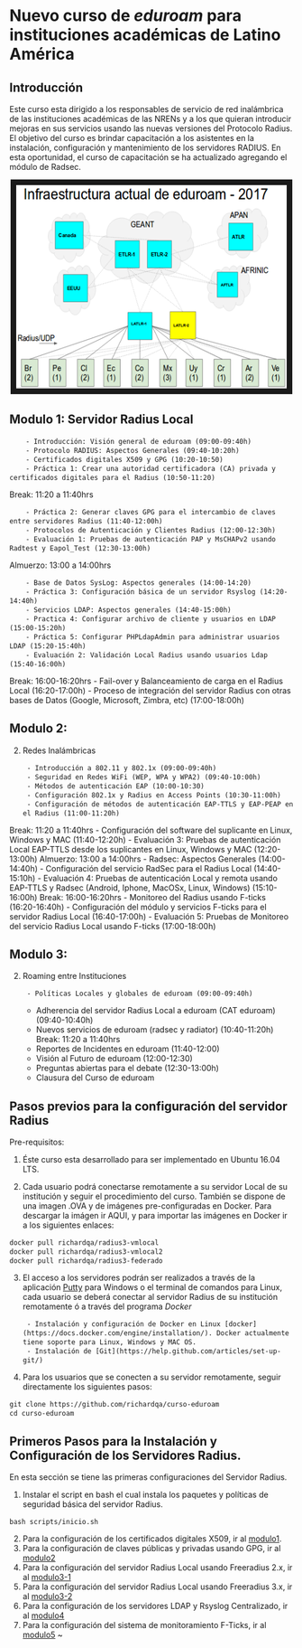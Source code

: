 # Nuevo curso de *eduroam* para instituciones académicas de Latino América

## Introducción

Este curso esta dirigido a los responsables de servicio de red inalámbrica de las instituciones académicas de las NRENs y a los que quieran introducir mejoras en sus servicios usando las nuevas versiones del Protocolo Radius. El objetivo del curso es brindar capacitación a los asistentes en la instalación, configuración y mantenimiento de los servidores RADIUS. En esta oportunidad, el curso de capacitación se ha actualizado agregando el módulo de Radsec.

<a href="http://www.youtube.com/watch?feature=player_embedded&v=qk9aljqu20A
" target="_blank"><p align="center"><img src="https://github.com/richardqa/curso-eduroam/blob/master/imagenes/eduroam1.png" alt="IMAGE ALT TEXT HERE" width="480" height="360" border="10" /></p></a>

## Modulo 1: Servidor Radius Local

        - Introducción: Visión general de eduroam (09:00-09:40h)
        - Protocolo RADIUS: Aspectos Generales (09:40-10:20h)
        - Certificados digitales X509 y GPG (10:20-10:50)
        - Práctica 1: Crear una autoridad certificadora (CA) privada y certificados digitales para el Radius (10:50-11:20)

Break: 11:20 a 11:40hrs

        - Práctica 2: Generar claves GPG para el intercambio de claves entre servidores Radius (11:40-12:00h)
        - Protocolos de Autenticación y Clientes Radius (12:00-12:30h)
        - Evaluación 1: Pruebas de autenticación PAP y MsCHAPv2 usando Radtest y Eapol_Test (12:30-13:00h)

Almuerzo: 13:00 a 14:00hrs

        - Base de Datos SysLog: Aspectos generales (14:00-14:20)
        - Práctica 3: Configuración básica de un servidor Rsyslog (14:20-14:40h)
        - Servicios LDAP: Aspectos generales (14:40-15:00h)
        - Practica 4: Configurar archivo de cliente y usuarios en LDAP (15:00-15:20h)
        - Práctica 5: Configurar PHPLdapAdmin para administrar usuarios LDAP (15:20-15:40h)
        - Evaluación 2: Validación Local Radius usando usuarios Ldap (15:40-16:00h)

Break: 16:00-16:20hrs
	- Fail-over y Balanceamiento de carga en el Radius Local (16:20-17:00h)
	- Proceso de integración del servidor Radius con otras bases de Datos (Google, Microsoft, Zimbra, etc) (17:00-18:00h)

## Modulo 2: 


2. Redes Inalámbricas

        - Introducción a 802.11 y 802.1x (09:00-09:40h)
        - Seguridad en Redes WiFi (WEP, WPA y WPA2) (09:40-10:00h)
        - Métodos de autenticación EAP (10:00-10:30)
        - Configuración 802.1x y Radius en Access Points (10:30-11:00h)
        - Configuración de métodos de autenticación EAP-TTLS y EAP-PEAP en el Radius (11:00-11:20h)
Break: 11:20 a 11:40hrs
        - Configuración del software del suplicante en Linux, Windows y MAC (11:40-12:20h)
	- Evaluación 3: Pruebas de autenticación Local EAP-TTLS desde los suplicantes en Linux, Windows y MAC (12:20-13:00h)
Almuerzo: 13:00 a 14:00hrs
	- Radsec: Aspectos Generales (14:00-14:40h)
	- Configuración del servicio RadSec para el Radius Local (14:40-15:10h)
	- Evaluación 4: Pruebas de autenticación Local y remota usando EAP-TTLS y Radsec (Android, Iphone, MacOSx, Linux, Windows) (15:10-16:00h)
Break: 16:00-16:20hrs
	- Monitoreo del Radius usando F-ticks (16:20-16:40h)
	- Configuración del módulo y servicios F-ticks para el servidor Radius Local (16:40-17:00h)
	- Evaluación 5: Pruebas de Monitoreo del servicio Radius Local usando F-ticks (17:00-18:00h)

## Modulo 3: 


2. Roaming entre Instituciones

        - Políticas Locales y globales de eduroam (09:00-09:40h)
	- Adherencia del servidor Radius Local a eduroam (CAT eduroam) (09:40-10:40h)
	- Nuevos servicios de eduroam (radsec y radiator) (10:40-11:20h)
Break: 11:20 a 11:40hrs
	- Reportes de Incidentes en eduroam (11:40-12:00)
	- Visión al Futuro de eduroam (12:00-12:30)
	- Preguntas abiertas para el debate (12:30-13:00h)
	- Clausura del Curso de eduroam



## Pasos previos para la configuración del servidor Radius

Pre-requisitos:

1. Éste curso esta desarrollado para ser implementado en Ubuntu 16.04 LTS.

2. Cada usuario podrá conectarse remotamente a su servidor Local de su institución y seguir el procedimiento del curso. También se dispone de una imagen .OVA y de imágenes pre-configuradas en Docker. Para descargar la imágen ir AQUI, y para importar las imágenes en Docker ir a los siguientes enlaces:

 ```
docker pull richardqa/radius3-vmlocal
docker pull richardqa/radius3-vmlocal2
docker pull richardqa/radius3-federado

 ```
3. El acceso a los servidores podrán ser realizados a través de la aplicación [Putty](http://www.putty.org/) para Windows o el terminal de comandos para Linux, cada usuario se deberá conectar al servidor Radius de su institución remotamente ó a través del programa *Docker*

        - Instalación y configuración de Docker en Linux [docker](https://docs.docker.com/engine/installation/). Docker actualmente tiene soporte para Linux, Windows y MAC OS.
        - Instalación de [Git](https://help.github.com/articles/set-up-git/)

4. Para los usuarios que se conecten a su servidor remotamente, seguir directamente los siguientes pasos:

 ```
git clone https://github.com/richardqa/curso-eduroam
cd curso-eduroam
 ```
## Primeros Pasos para la Instalación y Configuración de los Servidores Radius. 

En esta sección se tiene las primeras configuraciones del Servidor Radius.

1. Instalar el script en bash el cual instala los paquetes y políticas de seguridad básica del servidor Radius.

 ```
bash scripts/inicio.sh
 ```
2. Para la configuración de los certificados digitales X509, ir al [modulo1](https://github.com/richardqa/curso-eduroam/blob/master/modulos/Configura-Certs.md).
3. Para la configuración de claves públicas y privadas usando GPG, ir al [modulo2](https://github.com/richardqa/curso-eduroam/blob/master/modulos/Configura-GPG.md)
4. Para la configuración del servidor Radius Local usando Freeradius 2.x, ir al [modulo3-1](https://github.com/richardqa/curso-eduroam/blob/master/modulos/Freeradius2.x/README.md)
5. Para la configuración del servidor Radius Local usando Freeradius 3.x, ir al [modulo3-2](https://github.com/richardqa/curso-eduroam/blob/master/modulos/Freeradius3.x/README.md)
5. Para la configuración de los servidores LDAP y Rsyslog Centralizado, ir al [modulo4](https://github.com/richardqa/curso-eduroam/blob/master/modulos/Configura-LDAP-LOG.md)
6. Para la configuración del sistema de monitoramiento F-Ticks, ir al [modulo5](https://github.com/richardqa/curso-eduroam/blob/master/modulos/F-ticks.md)
~                                                                                                                                                             
